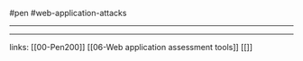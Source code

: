 #pen #web-application-attacks 

---








---
links:
[[00-Pen200]]
[[06-Web application assessment tools]]
[[]]